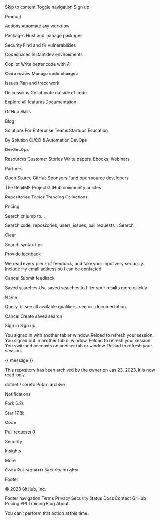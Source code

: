 Skip to content Toggle navigation 
Sign up





Product 

Actions
Automate any workflow


Packages
Host and manage packages



Security
Find and fix vulnerabilities



Codespaces
Instant dev environments



Copilot
Write better code with AI



Code review
Manage code changes


Issues
Plan and track work



Discussions
Collaborate outside of code



Explore All features
Documentation 

GitHub Skills 

Blog 





Solutions 
For Enterprise
Teams
Startups
Education 



By Solution CI/CD & Automation
DevOps 

DevSecOps 



Resources Customer Stories
White papers, Ebooks, Webinars 

Partners 





Open Source 
GitHub Sponsors
Fund open source developers



The ReadME Project
GitHub community articles



Repositories Topics
Trending
Collections




Pricing




Search or jump to... 


Search code, repositories, users, issues, pull requests...
Search 




Clear 



















Search syntax tips








Provide feedback





We read every piece of feedback, and take your input very seriously.
Include my email address so I can be contacted

Cancel Submit feedback


Saved searches
Use saved searches to filter your results more quickly







Name

Query
To see all available qualifiers, see our documentation.





Cancel Create saved search





Sign in
Sign up





 You signed in with another tab or window. Reload to refresh your session. You signed out in another tab or window. Reload to refresh your session. You switched accounts on another tab or window. Reload to refresh your session. 




{{ message }}





This repository has been archived by the owner on Jan 23, 2023. It is now read-only.

 dotnet / corefx Public archive


Notifications

Fork 5.2k

Star 17.8k 







 Code 

 Pull requests 0

 Security


 Insights 


 More

Code
Pull requests
Security
Insights














Footer

 © 2023 GitHub, Inc.

Footer navigation
Terms
Privacy
Security
Status
Docs
Contact GitHub
Pricing
API
Training
Blog
About






 
 You can’t perform that action at this time.









 




 



